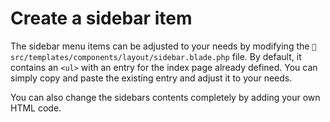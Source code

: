 # Create a sidebar item
The sidebar menu items can be adjusted to your needs by modifying the `📄 src/templates/components/layout/sidebar.blade.php` file. By default, it contains an `<ul>` with an entry for the index page already defined. You can simply copy and paste the existing entry and adjust it to your needs.

You can also change the sidebars contents completely by adding your own HTML code.
